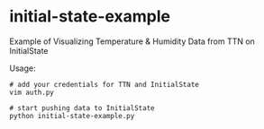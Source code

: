 # initial-state-example
Example of Visualizing Temperature &amp; Humidity Data from TTN on InitialState

Usage:

    # add your credentials for TTN and InitialState
    vim auth.py

    # start pushing data to InitialState
    python initial-state-example.py

